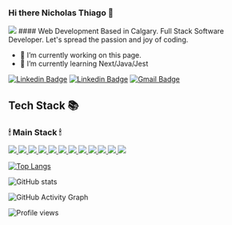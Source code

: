 ### Hi there Nicholas Thiago 👋 

<img src="https://capsule-render.vercel.app/api?type=wave&color=#0284c7&height=280&section=header&text=Welcome%20&fontSize=64" />
#### Web Development
Based in Calgary. Full Stack Software Developer. Let's spread the passion and joy of coding.

- 🔭 I’m currently working on this page. 
- 🌱 I’m currently learning Next/Java/Jest


[![Linkedin Badge](https://img.shields.io/badge/-LinkedIn-blue?style=flat-square&logo=Linkedin&logoColor=white&link=https://https://www.linkedin.com/in/nicholas-thiago/)](https://www.linkedin.com/in/nicholas-thiago/)
[![Linkedin Badge](https://img.shields.io/badge/-MyWebpage-black?style=flat-square&logo=Linkedin&logoColor=white&link=http://https://nicholasthiago.github.io/)](https://nicholasthiago.github.io/)
[![Gmail Badge](https://img.shields.io/badge/Gmail-d14836?style=flat-square&logo=Gmail&logoColor=white&link=mailto:itprofessional.4ever7@gmail.com)](mailto:itprofessional.4ever7@gmail.com)

  <h2>Tech Stack 📚 </h2>
  <h3>🕯 Main Stack 🕯</h3>
  <a href="#" target="_blank"><img src="https://img.shields.io/badge/-HTML-F05032?style=for-the-badge&logo=html5&logoColor=ffffff" />
  <a href="#" target="_blank"><img src="https://img.shields.io/badge/-CSS-007ACC?style=for-the-badge&logo=css3" />
  <a href="#" target="_blank"><img src="https://img.shields.io/badge/-JavaScript-23F7DF1C?style=for-the-badge&logo=javascript&logoColor=000000&labelColor=%23F7DF1C&color=%23FFCE5A" />
    <a href="#" target="_blank"><img src="https://img.shields.io/badge/-TypeScript-23F7DF1C?style=for-the-badge&logo=typescript&logoColor=000000&labelColor=%23F7DF1C&color=%23FFCE5A" />
  <a href="#" target="_blank"><img src="https://img.shields.io/badge/-React-222222?style=for-the-badge&logo=react" />
  <a href="#" target="_blank"><img src="https://img.shields.io/badge/-Nodejs-23F7DF1C?style=for-the-badge&logo=Node.js&logoColor=white" />
  <a href="#" target="_blank"><img src="https://img.shields.io/badge/-Mongodb-inactive?style=for-the-badge&logo=Mongodb&logoColor=green" />
  <a href="#" target="_blank"><img src="https://img.shields.io/badge/-Java-46a2f1?style=for-the-badge&logo=java&logoColor=ffffff" />
  <a href="#" target="_blank"><img src="https://img.shields.io/badge/-Git-F05032?style=for-the-badge&logo=git&logoColor=ffffff" />
  <a href="#" target="_blank"><img src="https://img.shields.io/badge/-Docker-46a2f1?style=for-the-badge&logo=docker&logoColor=ffffff" />
   <a href="#" target="_blank"><img src="https://img.shields.io/badge/-Python-yellow?style=for-the-badge&logo=python&logoColor=blue" />
   <a href="#" target="_blank"><img src="https://img.shields.io/badge/-linux-yellow?style=for-the-badge&logo=linux&logoColor=pink" />
    
<!-- [<img src='https://cdn.jsdelivr.net/npm/simple-icons@3.0.1/icons/github.svg' alt='github' height='40'>](https://github.com/itprofessional-4ever)  [<img src='https://cdn.jsdelivr.net/npm/simple-icons@3.0.1/icons/linkedin.svg' alt='linkedin' height='40'>](https://www.linkedin.com/in/https://www.linkedin.com/in/eunsuk-lee//)  [<img src='https://cdn.jsdelivr.net/npm/simple-icons@3.0.1/icons/icloud.svg' alt='website' height='40'>](http://softwaredeveloper-chloe.netlify.app  )  [<img src='https://cdn.jsdelivr.net/npm/simple-icons@3.0.1/icons/gmail.svg' alt='gmail' height='40'>](itprofessional.4ever7@gmail.com)  
 -->
[![Top Langs](https://github-readme-stats.vercel.app/api/top-langs/?username=nicholasthiago)](https://github.com/anuraghazra/github-readme-stats)

![GitHub stats](https://github-readme-stats.vercel.app/api?username=nicholasthiago&show_icons=true)  

![GitHub Activity Graph](https://activity-graph.herokuapp.com/graph?username=nicholasthiago)  

![Profile views](https://gpvc.arturio.dev/nicholasthiago)  
